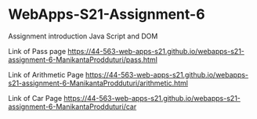 # WebApps-S21-Assignment-6
Assignment introduction Java Script and DOM

Link of Pass page <https://44-563-web-apps-s21.github.io/webapps-s21-assignment-6-ManikantaProdduturi/pass.html>

Link of Arithmetic Page <https://44-563-web-apps-s21.github.io/webapps-s21-assignment-6-ManikantaProdduturi/arithmetic.html>

Link of Car Page <https://44-563-web-apps-s21.github.io/webapps-s21-assignment-6-ManikantaProdduturi/car>
